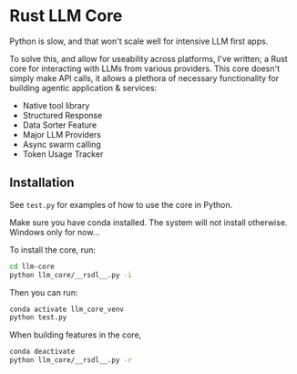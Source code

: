 # Rust LLM Core

Python is slow, and that won't scale well for intensive LLM first apps. 

To solve this, and allow for useability across platforms, I've written; a Rust core for interacting with LLMs from various providers.
This core doesn't simply make API calls, it allows a plethora of necessary functionality for building agentic application & services:

- Native tool library
- Structured Response
- Data Sorter Feature
- Major LLM Providers
- Async swarm calling
- Token Usage Tracker

## Installation

See `test.py` for examples of how to use the core in Python. 

Make sure you have conda installed. The system will not install otherwise. Windows only for now...

To install the core, run:
```bash
cd llm-core
python llm_core/__rsdl__.py -i
```

Then you can run:
```bash
conda activate llm_core_venv
python test.py
```

When building features in the core,
```bash
conda deactivate
python llm_core/__rsdl__.py -r
```
